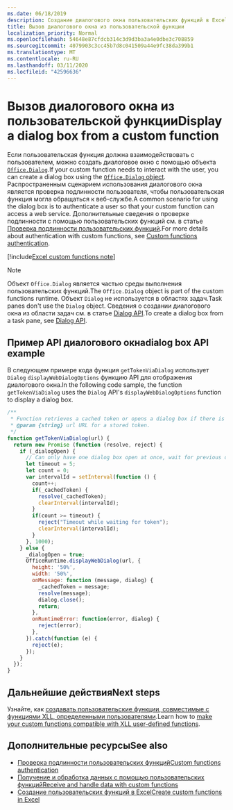 ```yaml
---
ms.date: 06/18/2019
description: Создание диалогового окна пользовательских функций в Excel с помощью JavaScript.
title: Вызов диалогового окна из пользовательской функции
localization_priority: Normal
ms.openlocfilehash: 54648e87cfdcb314c3d9d3ba3a4e0dbe3c708859
ms.sourcegitcommit: 4079903c3cc45b7d8c041509a44e9fc38da399b1
ms.translationtype: MT
ms.contentlocale: ru-RU
ms.lasthandoff: 03/11/2020
ms.locfileid: "42596636"
---
```

# <a name="display-a-dialog-box-from-a-custom-function"></a><span data-ttu-id="ddec2-103">Вызов диалогового окна из пользовательской функции</span><span class="sxs-lookup"><span data-stu-id="ddec2-103">Display a dialog box from a custom function</span></span>

<span data-ttu-id="ddec2-104">Если пользовательская функция должна взаимодействовать с пользователем, можно создать диалоговое окно с помощью объекта [`Office.Dialog`](/javascript/api/office-runtime/officeruntime.dialog).</span><span class="sxs-lookup"><span data-stu-id="ddec2-104">If your custom function needs to interact with the user, you can create a dialog box using the [`Office.Dialog` object](/javascript/api/office-runtime/officeruntime.dialog).</span></span> <span data-ttu-id="ddec2-105">Распространенным сценарием использования диалогового окна является проверка подлинности пользователя, чтобы пользовательская функция могла обращаться к веб-службе.</span><span class="sxs-lookup"><span data-stu-id="ddec2-105">A common scenario for using the dialog box is to authenticate a user so that your custom function can access a web service.</span></span> <span data-ttu-id="ddec2-106">Дополнительные сведения о проверке подлинности с помощью пользовательских функций см. в статье [Проверка подлинности пользовательских функций](./custom-functions-authentication.md).</span><span class="sxs-lookup"><span data-stu-id="ddec2-106">For more details about authentication with custom functions, see [Custom functions authentication](./custom-functions-authentication.md).</span></span>

[!include[Excel custom functions note](../includes/excel-custom-functions-note.md)]

>[!NOTE]
> <span data-ttu-id="ddec2-107">Объект `Office.Dialog` является частью среды выполнения пользовательских функций.</span><span class="sxs-lookup"><span data-stu-id="ddec2-107">The `Office.Dialog` object is part of the custom functions runtime.</span></span> <span data-ttu-id="ddec2-108">Объект `Dialog` не используется в областях задач.</span><span class="sxs-lookup"><span data-stu-id="ddec2-108">Task panes don't use the `Dialog` object.</span></span> <span data-ttu-id="ddec2-109">Сведения о создании диалогового окна из области задач см. в статье [Dialog API](../develop/dialog-api-in-office-add-ins.md).</span><span class="sxs-lookup"><span data-stu-id="ddec2-109">To create a dialog box from a task pane, see [Dialog API](../develop/dialog-api-in-office-add-ins.md).</span></span>

## <a name="dialog-box-api-example"></a><span data-ttu-id="ddec2-110">Пример API диалогового окна</span><span class="sxs-lookup"><span data-stu-id="ddec2-110">dialog box API example</span></span>

<span data-ttu-id="ddec2-111">В следующем примере кода функция `getTokenViaDialog` использует `Dialog` `displayWebDialogOptions` функцию API для отображения диалогового окна.</span><span class="sxs-lookup"><span data-stu-id="ddec2-111">In the following code sample, the function `getTokenViaDialog` uses the `Dialog` API's `displayWebDialogOptions` function to display a dialog box.</span></span>

```js
/**
 * Function retrieves a cached token or opens a dialog box if there is no saved token. Note that this is not a sufficient example of authentication but is intended to show the capabilities of the Dialog object.
 * @param {string} url URL for a stored token.
 */
function getTokenViaDialog(url) {
  return new Promise (function (resolve, reject) {
    if (_dialogOpen) {
      // Can only have one dialog box open at once, wait for previous dialog box's token
      let timeout = 5;
      let count = 0;
      var intervalId = setInterval(function () {
        count++;
        if(_cachedToken) {
          resolve(_cachedToken);
          clearInterval(intervalId);
        }
        if(count >= timeout) {
          reject("Timeout while waiting for token");
          clearInterval(intervalId);
        }
      }, 1000);
    } else {
      _dialogOpen = true;
      OfficeRuntime.displayWebDialog(url, {
        height: '50%',
        width: '50%',
        onMessage: function (message, dialog) {
          _cachedToken = message;
          resolve(message);
          dialog.close();
          return;
        },
        onRuntimeError: function(error, dialog) {
          reject(error);
        },
      }).catch(function (e) {
        reject(e);
      });
    }
  });
}
```

## <a name="next-steps"></a><span data-ttu-id="ddec2-112">Дальнейшие действия</span><span class="sxs-lookup"><span data-stu-id="ddec2-112">Next steps</span></span>
<span data-ttu-id="ddec2-113">Узнайте, как [создавать пользовательские функции, совместимые с функциями XLL, определенными пользователями](make-custom-functions-compatible-with-xll-udf.md).</span><span class="sxs-lookup"><span data-stu-id="ddec2-113">Learn how to [make your custom functions compatible with XLL user-defined functions](make-custom-functions-compatible-with-xll-udf.md).</span></span>

## <a name="see-also"></a><span data-ttu-id="ddec2-114">Дополнительные ресурсы</span><span class="sxs-lookup"><span data-stu-id="ddec2-114">See also</span></span>

* [<span data-ttu-id="ddec2-115">Проверка подлинности пользовательских функций</span><span class="sxs-lookup"><span data-stu-id="ddec2-115">Custom functions authentication</span></span>](custom-functions-authentication.md)
* [<span data-ttu-id="ddec2-116">Получение и обработка данных с помощью пользовательских функций</span><span class="sxs-lookup"><span data-stu-id="ddec2-116">Receive and handle data with custom functions</span></span>](custom-functions-web-reqs.md)
* [<span data-ttu-id="ddec2-117">Создание пользовательских функций в Excel</span><span class="sxs-lookup"><span data-stu-id="ddec2-117">Create custom functions in Excel</span></span>](custom-functions-overview.md)
